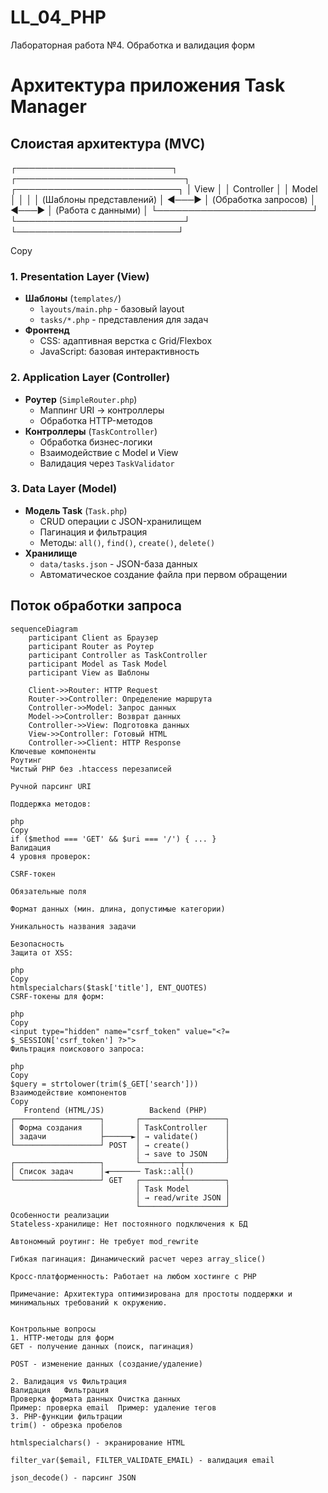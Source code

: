 # LL_04_PHP

Лабораторная работа №4. Обработка и валидация форм

# Архитектура приложения Task Manager

## Слоистая архитектура (MVC)

┌─────────────────────────┐        ┌───────────────────────────┐         ┌──────────────────────────┐
│ View │ │ Controller     │        │           Model           │         │                          │
│ (Шаблоны представлений) │  ◄───► │ (Обработка запросов)      │   ◄───► │ (Работа с данными)       │
└─────────────────────────┘        └───────────────────────────┘         └──────────────────────────┘

Copy

### 1. Presentation Layer (View)

- **Шаблоны** (`templates/`)
  - `layouts/main.php` - базовый layout
  - `tasks/*.php` - представления для задач
- **Фронтенд**
  - CSS: адаптивная верстка с Grid/Flexbox
  - JavaScript: базовая интерактивность

### 2. Application Layer (Controller)

- **Роутер** (`SimpleRouter.php`)
  - Маппинг URI → контроллеры
  - Обработка HTTP-методов
- **Контроллеры** (`TaskController`)
  - Обработка бизнес-логики
  - Взаимодействие с Model и View
  - Валидация через `TaskValidator`

### 3. Data Layer (Model)

- **Модель Task** (`Task.php`)
  - CRUD операции с JSON-хранилищем
  - Пагинация и фильтрация
  - Методы: `all()`, `find()`, `create()`, `delete()`
- **Хранилище**
  - `data/tasks.json` - JSON-база данных
  - Автоматическое создание файла при первом обращении

## Поток обработки запроса

```mermaid
sequenceDiagram
    participant Client as Браузер
    participant Router as Роутер
    participant Controller as TaskController
    participant Model as Task Model
    participant View as Шаблоны

    Client->>Router: HTTP Request
    Router->>Controller: Определение маршрута
    Controller->>Model: Запрос данных
    Model->>Controller: Возврат данных
    Controller->>View: Подготовка данных
    View->>Controller: Готовый HTML
    Controller->>Client: HTTP Response
Ключевые компоненты
Роутинг
Чистый PHP без .htaccess перезаписей

Ручной парсинг URI

Поддержка методов:

php
Copy
if ($method === 'GET' && $uri === '/') { ... }
Валидация
4 уровня проверок:

CSRF-токен

Обязательные поля

Формат данных (мин. длина, допустимые категории)

Уникальность названия задачи

Безопасность
Защита от XSS:

php
Copy
htmlspecialchars($task['title'], ENT_QUOTES)
CSRF-токены для форм:

php
Copy
<input type="hidden" name="csrf_token" value="<?= $_SESSION['csrf_token'] ?>">
Фильтрация поискового запроса:

php
Copy
$query = strtolower(trim($_GET['search']))
Взаимодействие компонентов
Copy
   Frontend (HTML/JS)          Backend (PHP)
┌───────────────────┐       ┌───────────────────┐
│ Форма создания    │       │ TaskController    │
│ задачи            ├──────►│ → validate()      │
└───────────────────┘ POST  │ → create()        │
                            │ → save to JSON    │
┌───────────────────┐       └─────────┬─────────┘
│ Список задач      │◄─────── Task::all()
└───────────────────┘ GET   ┌─────────┴─────────┐
                            │ Task Model        │
                            │ → read/write JSON │
                            └───────────────────┘
Особенности реализации
Stateless-хранилище: Нет постоянного подключения к БД

Автономный роутинг: Не требует mod_rewrite

Гибкая пагинация: Динамический расчет через array_slice()

Кросс-платформенность: Работает на любом хостинге с PHP

Примечание: Архитектура оптимизирована для простоты поддержки и минимальных требований к окружению.


Контрольные вопросы
1. HTTP-методы для форм
GET - получение данных (поиск, пагинация)

POST - изменение данных (создание/удаление)

2. Валидация vs Фильтрация
Валидация	Фильтрация
Проверка формата данных	Очистка данных
Пример: проверка email	Пример: удаление тегов
3. PHP-функции фильтрации
trim() - обрезка пробелов

htmlspecialchars() - экранирование HTML

filter_var($email, FILTER_VALIDATE_EMAIL) - валидация email

json_decode() - парсинг JSON
```
